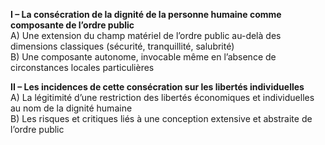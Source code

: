 


**I – La consécration de la dignité de la personne humaine comme composante de l’ordre public**  
A) Une extension du champ matériel de l’ordre public au-delà des dimensions classiques (sécurité, tranquillité, salubrité)  
B) Une composante autonome, invocable même en l’absence de circonstances locales particulières

**II – Les incidences de cette consécration sur les libertés individuelles**  
A) La légitimité d’une restriction des libertés économiques et individuelles au nom de la dignité humaine  
B) Les risques et critiques liés à une conception extensive et abstraite de l’ordre public